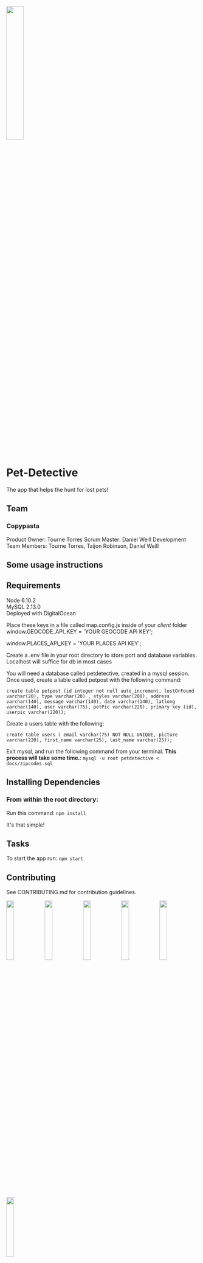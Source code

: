 <img src="https://www.shareicon.net/data/512x512/2015/10/10/653854_print_512x512.png" width="30%" />

# Pet-Detective
The app that helps the hunt for lost pets!
## Team
### Copypasta

Product Owner: Tourne Torres
Scrum Master: Daniel Weill
Development Team Members: Tourne Torres, Taijon Robinson, Daniel Weill

## Some usage instructions
## Requirements
Node 6.10.2 \
MySQL 2.13.0 \
Deployed with DigitalOcean 

Place these keys in a file called map.config.js inside of your *client* folder
window.GEOCODE_API_KEY = 'YOUR GEOCODE API KEY';

window.PLACES_API_KEY = 'YOUR PLACES API KEY';

Create a .env file in your root directory to store port and database variables. Localhost will suffice for db in most cases

You will need a database called petdetective, created in a mysql session. Once used, create a table called petpost with the following command: 

`create table petpost (id integer not null auto_increment, lostOrFound varchar(20), type varchar(20) , styles varchar(200), address varchar(140), message varchar(140), date varchar(140), latlong varchar(140), user varchar(75), petPic varchar(220), primary key (id), userpic varchar(220));`

Create a users table with the following:

`create table users ( email varchar(75) NOT NULL UNIQUE, picture varchar(220), first_name varchar(25), last_name varchar(25));`

Exit mysql, and run the following command from your terminal. **This process will take some time.**:
`mysql -u root petdetective < docs/zipcodes.sql`

## Installing Dependencies

### From within the root directory:
Run this command:
`npm install`

It's that simple!
## Tasks
To start the app run: `npm start`

## Contributing

See CONTRIBUTING.md for contribution guidelines.

<img src="http://www.pngall.com/wp-content/uploads/2016/05/MySQL-Logo.png" width="20%"><img src="https://i1.wp.com/www.helloworldforbeginners.com/wp-content/uploads/2017/01/node-express.png?resize=365%2C201" width="20%"><img src="https://encrypted-tbn0.gstatic.com/images?q=tbn:ANd9GcT-BLdbYkpNZFei4Ok3tusGUT6hl3sy-QEHWuWPAIugq4cEoq3e" width="20%"><img src="http://topdogsocialmedia.com/wp-content/uploads/2012/01/Google-Places-Listing.png" width="20%"><img src="https://www.digitalocean.com/assets/media/logos-badges/png/DO_Logo_Vertical_Blue-6321464d.png" width="20%"><img src="https://cloudinary-res.cloudinary.com/image/upload/c_scale,fl_attachment,w_500/v1/logo/for_white_bg/cloudinary_vertical_logo_for_white_bg.png" width="20%">
